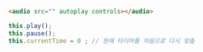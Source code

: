 ```html
<audio src="" autoplay controls></audio>
```

```javascript
this.play();
this.pause();
this.currentTime = 0 ; // 현재 타이머를 처음으로 다시 맞춤
```
